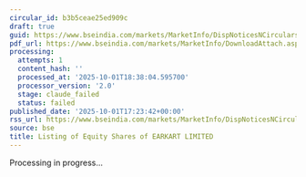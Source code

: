 ```yaml
---
circular_id: b3b5ceae25ed909c
draft: true
guid: https://www.bseindia.com/markets/MarketInfo/DispNoticesNCirculars.aspx?Noticeid={ABB49693-CAA7-4375-B7C1-68329FC4D69E}&noticeno=20251001-83&dt=10/01/2025&icount=83&totcount=83&flag=0
pdf_url: https://www.bseindia.com/markets/MarketInfo/DownloadAttach.aspx?id=20251001-83&attachedId=b62d9e73-ffdc-4171-a651-3a746829fd0b
processing:
  attempts: 1
  content_hash: ''
  processed_at: '2025-10-01T18:38:04.595700'
  processor_version: '2.0'
  stage: claude_failed
  status: failed
published_date: '2025-10-01T17:23:42+00:00'
rss_url: https://www.bseindia.com/markets/MarketInfo/DispNoticesNCirculars.aspx?Noticeid={ABB49693-CAA7-4375-B7C1-68329FC4D69E}&noticeno=20251001-83&dt=10/01/2025&icount=83&totcount=83&flag=0
source: bse
title: Listing of Equity Shares of EARKART LIMITED
---
```


Processing in progress...